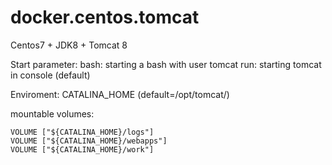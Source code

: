# docker.centos.tomcat
Centos7 + JDK8 + Tomcat 8

Start parameter:
    bash: starting a bash with user tomcat
    run: starting tomcat in console (default)

Enviroment:
    CATALINA_HOME (default=/opt/tomcat/)


mountable volumes:

    VOLUME ["${CATALINA_HOME}/logs"]
    VOLUME ["${CATALINA_HOME}/webapps"]
    VOLUME ["${CATALINA_HOME}/work"]
